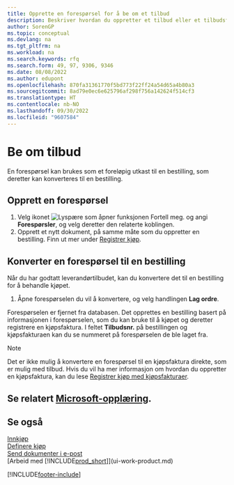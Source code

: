 ```yaml
---
title: Opprette en forespørsel for å be om et tilbud
description: Beskriver hvordan du oppretter et tilbud eller et tilbudsforespørselsdokument for å registrere tilbudet til en kunde og selge produkter under visse betingelser.
author: SorenGP
ms.topic: conceptual
ms.devlang: na
ms.tgt_pltfrm: na
ms.workload: na
ms.search.keywords: rfq
ms.search.form: 49, 97, 9306, 9346
ms.date: 08/08/2022
ms.author: edupont
ms.openlocfilehash: 870fa31361770f5bd773f22ff24a54d65a4b80a3
ms.sourcegitcommit: 8ad79e0ec6e625796af298f756a142624f514cf3
ms.translationtype: HT
ms.contentlocale: nb-NO
ms.lasthandoff: 09/30/2022
ms.locfileid: "9607584"
---
```

# <a name="request-quotes"></a>Be om tilbud

En forespørsel kan brukes som et foreløpig utkast til en bestilling, som deretter kan konverteres til en bestilling.

## <a name="create-a-purchase-quote"></a>Opprett en forespørsel

1. Velg ikonet ![Lyspære som åpner funksjonen Fortell meg.](media/ui-search/search_small.png "Fortell hva du vil gjøre") og angi **Forespørsler**, og velg deretter den relaterte koblingen.
2. Opprett et nytt dokument, på samme måte som du oppretter en bestilling. Finn ut mer under [Registrer kjøp](purchasing-how-record-purchases.md).

## <a name="convert-a-purchase-quote-to-a-purchase-order"></a>Konverter en forespørsel til en bestilling

Når du har godtatt leverandørtilbudet, kan du konvertere det til en bestilling for å behandle kjøpet.

1. Åpne forespørselen du vil å konvertere, og velg handlingen **Lag ordre**.

Forespørselen er fjernet fra databasen. Det opprettes en bestilling basert på informasjonen i forespørselen, som du kan bruke til å kjøpet og deretter registrere en kjøpsfaktura. I feltet **Tilbudsnr.** på bestillingen og kjøpsfakturaen kan du se nummeret på forespørselen de ble laget fra.

> [!NOTE]
> Det er ikke mulig å konvertere en forespørsel til en kjøpsfaktura direkte, som er mulig med tilbud. Hvis du vil ha mer informasjon om hvordan du oppretter en kjøpsfaktura, kan du lese [Registrer kjøp med kjøpsfakturaer](purchasing-how-record-purchases.md).

## <a name="see-related-microsoft-training"></a>Se relatert [Microsoft-opplæring](/training/modules/create-purchase-documents-dynamics-365-business-central/).

## <a name="see-also"></a>Se også

[Innkjøp](purchasing-manage-purchasing.md)  
[Definere kjøp](purchasing-setup-purchasing.md)  
[Send dokumenter i e-post](ui-how-send-documents-email.md)  
[Arbeid med [!INCLUDE[prod_short](includes/prod_short.md)]](ui-work-product.md)  

[!INCLUDE[footer-include](includes/footer-banner.md)]

